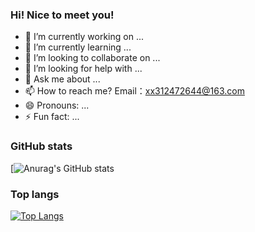 ### Hi! Nice to meet you!

- 🔭 I’m currently working on ...
- 🌱 I’m currently learning ...
- 👯 I’m looking to collaborate on ...
- 🤔 I’m looking for help with ...
- 💬 Ask me about ...
- 📫 How to reach me? Email：xx312472644@163.com
- 😄 Pronouns: ...
- ⚡ Fun fact: ...
### GitHub stats
[![Anurag's GitHub stats](https://github-readme-stats.vercel.app/api?username=312472644&count_private=true&show_icons=true)

### Top langs
[![Top Langs](https://github-readme-stats.vercel.app/api/top-langs/?username=312472644)](https://github.com/anuraghazra/github-readme-stats)
